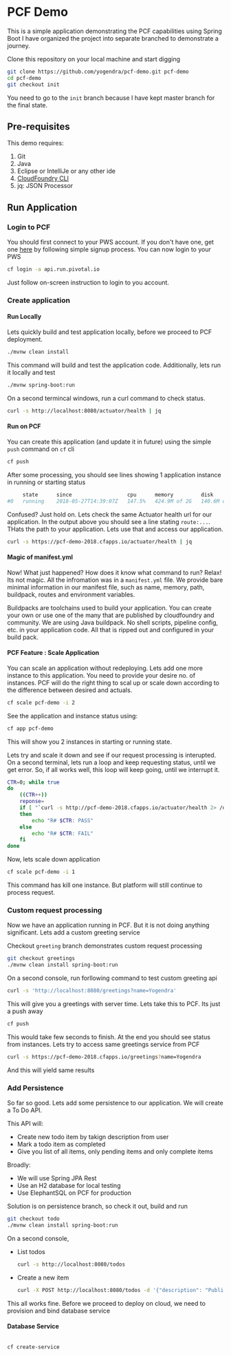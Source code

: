 # PCF Demo

This is a simple application demonstrating the PCF capabilities using Spring Boot
I have organized the project into separate branched to demonstrate a journey.

Clone this repository on your local machine and start digging

``` bash
git clone https://github.com/yogendra/pcf-demo.git pcf-demo
cd pcf-demo
git checkout init
```

You need to go to the `init` branch because I have kept master branch for the final state.

## Pre-requisites

This demo requires:

1. Git
1. Java
1. Eclipse or IntelliJe or any other ide
1. [CloudFoundry CLI][cf-cli-download]
1. jq: JSON Processor

## Run Application 

### Login to PCF
You should first connect to your PWS account. If you don't have one, get one [here][pcf-signup] by following simple signup process.
You can now login to your PWS

``` bash 
cf login -a api.run.pivotal.io
```

Just follow on-screen instruction to login to you account.

### Create application

#### Run Locally

Lets quickly build and test application locally, before we proceed to PCF deployment.

```bash
./mvnw clean install
```

This command will build and test the application code. Additionally, lets run it locally and test

```bash
./mvnw spring-boot:run
```

On a second termincal windows, run a curl command to check status.

```bash
curl -s http://localhost:8080/actuator/health | jq

```

#### Run on PCF

You can create this application (and update it in future) using the simple `push` command on `cf` cli

```bash
cf push
```

After some processing, you should see lines showing 1 application instance in running or starting status
```bash
     state      since                  cpu      memory         disk           details
#0   running    2018-05-27T14:39:07Z   147.5%   424.9M of 2G   140.6M of 1G
``` 

Confused? Just hold on. Lets check the same Actuator health url for our application. In the output above you should see a line stating `route:...`. THats the path to your application. Lets use that and access our application.

```bash 
curl -s https://pcf-demo-2018.cfapps.io/actuator/health | jq
```

#### Magic of manifest.yml

Now! What just happened? How does it know what command to run?  Relax! Its not magic. All the infromation was in a `manifest.yml` file. We provide bare minimal information in our manifest file, such as name, memory, path, buildpack, routes and environment variables. 

Buildpacks are toolchains used to build your application. You can create your own or use one of the many that are published by cloudfoundry and community. We are using Java buildpack. No shell scripts, pipeline config, etc. in your application code. All that is ripped out and configured in your build pack. 


#### PCF Feature : Scale Application

You can scale an application without redeploying. Lets add one more instance to this application. You need to provide your desire no. of instances. PCF will do the right thing to scal up or scale down according to the difference between desired and actuals.

```bash
cf scale pcf-demo -i 2
```

See the application and instance status using:

```bash
cf app pcf-demo
```
This will show you 2 instances in starting or running state.

Lets try and scale it down and see if our request processing is interupted. On a second terminal, lets run a loop and keep requesting status, until we get error. So, if all works well, this loop will keep going, until we interrupt it.

```bash
CTR=0; while true 
do
    ((CTR++))
    reponse=
    if [ "`curl -s http://pcf-demo-2018.cfapps.io/actuator/health 2> /dev/null`" = '{"status":"UP"}' ]
    then 
        echo "R# $CTR: PASS" 
    else 
        echo "R# $CTR: FAIL"
    fi
done
```

Now, lets scale down application

``` bash
cf scale pcf-demo -i 1
```

This command has kill one instance. But platform will still continue to process request.


### Custom request processing

Now we have an application running in PCF. But it is not doing anything significant. 
Lets add a custom greeting service

Checkout `greeting` branch demonstrates custom request processing

``` bash 
git checkout greetings
./mvnw clean install spring-boot:run
```

On a second console, run forllowing command to test custom greeting api

```bash
curl -s 'http://localhost:8080/greetings?name=Yogendra'
```

This will give you a greetings with server time. Lets take this to PCF. Its just a push away

```bash
cf push
``` 
This would take few seconds to finish. At the end you should see status from instances.
Lets try to access same greetings service from PCF

```bash
curl -s https://pcf-demo-2018.cfapps.io/greetings?name=Yogendra
```
And this will yield same results


### Add Persistence

So far so good. Lets add some persistence to our application. We will create a To Do API.

This API will:

* Create new todo item by takign description from user
* Mark a todo item as completed
* Give you list of all items, only pending items and only complete items

Broadly: 
* We will use Spring JPA Rest
* Use an H2 database for local testing
* Use ElephantSQL on PCF for production


Solution is on persistence branch, so check it out, build and run

``` bash
git checkout todo
./mvnw clean install spring-boot:run
```

On a second console, 

* List todos
    ```bash
    curl -s http://localhost:8080/todos
    ``` 
* Create a new item
    ```bash
    curl -X POST http://localhost:8080/todos -d '{"description": "Publish Repo"}' 
    ```

This all works fine. Before we proceed to deploy on cloud, we need to provision and bind database service

#### Database Service

```bash

cf create-service
```


[pcf-signup]: https://try.run.pivotal.io/homepage
[cf-cli-download]: https://docs.cloudfoundry.org/cf-cli/install-go-cli.html
